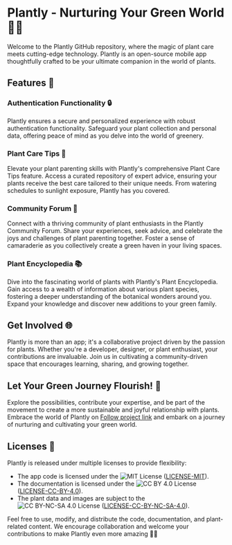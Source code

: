 # Plantly - Nurturing Your Green World 🌱🌿

Welcome to the Plantly GitHub repository, where the magic of plant care meets cutting-edge technology. Plantly is an open-source mobile app thoughtfully crafted to be your ultimate companion in the world of plants.

## Features 🚀

### Authentication Functionality 🔒
Plantly ensures a secure and personalized experience with robust authentication functionality. Safeguard your plant collection and personal data, offering peace of mind as you delve into the world of greenery.

### Plant Care Tips 🌼
Elevate your plant parenting skills with Plantly's comprehensive Plant Care Tips feature. Access a curated repository of expert advice, ensuring your plants receive the best care tailored to their unique needs. From watering schedules to sunlight exposure, Plantly has you covered.

### Community Forum 💬
Connect with a thriving community of plant enthusiasts in the Plantly Community Forum. Share your experiences, seek advice, and celebrate the joys and challenges of plant parenting together. Foster a sense of camaraderie as you collectively create a green haven in your living spaces.

### Plant Encyclopedia 📚
Dive into the fascinating world of plants with Plantly's Plant Encyclopedia. Gain access to a wealth of information about various plant species, fostering a deeper understanding of the botanical wonders around you. Expand your knowledge and discover new additions to your green family.

## Get Involved 🌐

Plantly is more than an app; it's a collaborative project driven by the passion for plants. Whether you're a developer, designer, or plant enthusiast, your contributions are invaluable. Join us in cultivating a community-driven space that encourages learning, sharing, and growing together.

## Let Your Green Journey Flourish! 🌿

Explore the possibilities, contribute your expertise, and be part of the movement to create a more sustainable and joyful relationship with plants. Embrace the world of Plantly on [Follow project link](https://github.com/HorridHanu/Plantly) and embark on a journey of nurturing and cultivating your green world.

## Licenses 📝

Plantly is released under multiple licenses to provide flexibility:

- The app code is licensed under the ![MIT License](https://img.shields.io/badge/License-MIT-blue.svg) ([LICENSE-MIT](LICENSE-MIT)).
- The documentation is licensed under the ![CC BY 4.0 License](https://img.shields.io/badge/License-CC%20BY%204.0-lightgrey.svg) ([LICENSE-CC-BY-4.0](LICENSE-CC-BY-4.0)).
- The plant data and images are subject to the ![CC BY-NC-SA 4.0 License](https://img.shields.io/badge/License-CC%20BY--NC--SA%204.0-lightgrey.svg) ([LICENSE-CC-BY-NC-SA-4.0](LICENSE-CC-BY-NC-SA-4.0)).

Feel free to use, modify, and distribute the code, documentation, and plant-related content. We encourage collaboration and welcome your contributions to make Plantly even more amazing 🌿🚀
